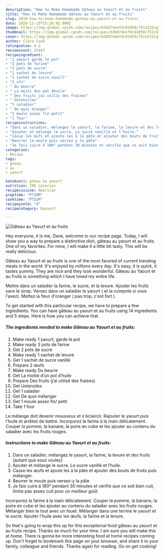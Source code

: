 ```yaml
---
description: "How to Make Homemade Gâteau au Yaourt et au fruits"
title: "How to Make Homemade Gâteau au Yaourt et au fruits"
slug: 2810-how-to-make-homemade-gateau-au-yaourt-et-au-fruits
date: 2020-11-15T15:26:02.998Z
image: https://img-global.cpcdn.com/recipes/63b87deefdc83d50/751x532cq70/gateau-au-yaourt-et-au-fruits-photo-principale-de-la-recette.jpg
thumbnail: https://img-global.cpcdn.com/recipes/63b87deefdc83d50/751x532cq70/gateau-au-yaourt-et-au-fruits-photo-principale-de-la-recette.jpg
cover: https://img-global.cpcdn.com/recipes/63b87deefdc83d50/751x532cq70/gateau-au-yaourt-et-au-fruits-photo-principale-de-la-recette.jpg
author: Clara Cook
ratingvalue: 4.2
reviewcount: 15447
recipeingredient:
- "1 yaourt garde le pot"
- "3 pots de farine"
- "2 pots de sucre"
- "1 sachet de levure"
- "1 sachet de sucre vanill"
- "2 ufs"
- " Du beurre"
- " La moiti dun pot dhuile"
- " Des fruits jai utilis des fraises"
- " Ustensiles"
- "1 saladier"
- " De quoi mlanger"
- "1 moule assez fin petit"
- "1 four"
recipeinstructions:
- "Dans un saladier, mélangez le yaourt, la farine, la levure et des fruits (autant que vous voulez)"
- "Ajouter et mélange le sucre, Le sucre vanillé et l’huile."
- "Casse les œufs et ajoute les à la pâte et ajouter des bouts de fruits puis mélanger."
- "Beurrer le moule puis versez-y la pâte"
- "Je fais cuire à 180° pendant 30 minutes et vérifie que ce soit bien cuit, limite pas assez cuit pour un meilleur goût."
categories:
- Recipe
tags:
- gteau
- au
- yaourt

katakunci: gteau au yaourt 
nutrition: 295 calories
recipecuisine: American
preptime: "PT20M"
cooktime: "PT31M"
recipeyield: "4"
recipecategory: Dessert

---
```



![Gâteau au Yaourt et au fruits](https://img-global.cpcdn.com/recipes/63b87deefdc83d50/751x532cq70/gateau-au-yaourt-et-au-fruits-photo-principale-de-la-recette.jpg)

Hey everyone, it is me, Dave, welcome to our recipe page. Today, I will show you a way to prepare a distinctive dish, gâteau au yaourt et au fruits. One of my favorites. For mine, I will make it a little bit tasty. This will be really delicious.

Gâteau au Yaourt et au fruits is one of the most favored of current trending meals in the world. It's enjoyed by millions every day. It's easy, it is quick, it tastes yummy. They are nice and they look wonderful. Gâteau au Yaourt et au fruits is something which I have loved my entire life.

Mettre dans un saladier la farine, le sucre, et la levure. Ajouter les fruits sans le sirop. Versez dans un saladier le yaourt ( et la compote si vous l&#39;avez). Mettez la fleur d&#39;oranger ( pas trop, c&#39;est fort ).


To get started with this particular recipe, we have to prepare a few ingredients. You can have gâteau au yaourt et au fruits using 14 ingredients and 5 steps. Here is how you can achieve that.

<!--inarticleads1-->

##### The ingredients needed to make Gâteau au Yaourt et au fruits:

1. Make ready 1 yaourt, garde le pot
1. Make ready 3 pots de farine
1. Get 2 pots de sucre
1. Make ready 1 sachet de levure
1. Get 1 sachet de sucre vanillé
1. Prepare 2 œufs
1. Make ready  Du beurre
1. Get  La moitié d’un pot d’huile
1. Prepare  Des fruits (j’ai utilisé des fraises)
1. Get  Ustensiles
1. Get 1 saladier
1. Get  De quoi mélanger
1. Get 1 moule assez fin/ petit
1. Take 1 four


Le mélange doit devenir mousseux et s&#39;éclaircir. Rajouter le yaourt puis l&#39;huile et arrêtez de battre. Incorporez la farine à la main délicatement. Couper la pomme, la banane, la poire en cube et les ajouter au contenu du saladier avec les fruits rouges. 

<!--inarticleads2-->

##### Instructions to make Gâteau au Yaourt et au fruits:

1. Dans un saladier, mélangez le yaourt, la farine, la levure et des fruits (autant que vous voulez)
1. Ajouter et mélange le sucre, Le sucre vanillé et l’huile.
1. Casse les œufs et ajoute les à la pâte et ajouter des bouts de fruits puis mélanger.
1. Beurrer le moule puis versez-y la pâte
1. Je fais cuire à 180° pendant 30 minutes et vérifie que ce soit bien cuit, limite pas assez cuit pour un meilleur goût.


Incorporez la farine à la main délicatement. Couper la pomme, la banane, la poire en cube et les ajouter au contenu du saladier avec les fruits rouges. Mélanger bien le tout avec un fouet. Mélanger dans une terrine le yaourt et le sucre. Ajouter l&#39;huile avec les œufs, la farine et la levure. 

So that's going to wrap this up for this exceptional food gâteau au yaourt et au fruits recipe. Thanks so much for your time. I am sure you will make this at home. There is gonna be more interesting food at home recipes coming up. Don't forget to bookmark this page on your browser, and share it to your family, colleague and friends. Thanks again for reading. Go on get cooking!

